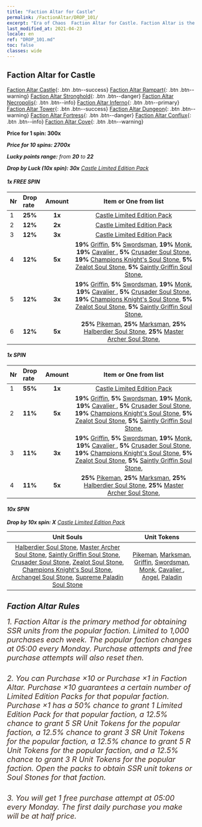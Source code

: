 ```yaml
---
title: "Faction Altar for Castle"
permalink: /FactionAltar/DROP_101/
excerpt: "Era of Chaos  Faction Altar for Castle. Faction Altar is the primary method for obtaining SSR units from the popular faction. Limited to 1,000 purchases each week. The popular faction changes at 05:00 every Monday. Purchase attempts and free purchase attempts will also reset then."
last_modified_at: 2021-04-23
locale: en
ref: "DROP_101.md"
toc: false
classes: wide
---
```


##  Faction Altar for **Castle**

  [Faction Altar Castle](/FactionAltar/DROP_101/){: .btn .btn--success} [Faction Altar Rampart](/FactionAltar/DROP_102/){: .btn .btn--warning} [Faction Altar Stronghold](/FactionAltar/DROP_103/){: .btn .btn--danger} [Faction Altar Necropolis](/FactionAltar/DROP_104/){: .btn .btn--info} [Faction Altar Inferno](/FactionAltar/DROP_105/){: .btn .btn--primary} [Faction Altar Tower](/FactionAltar/DROP_106/){: .btn .btn--success} [Faction Altar Dungeon](/FactionAltar/DROP_107/){: .btn .btn--warning} [Faction Altar Fortress](/FactionAltar/DROP_108/){: .btn .btn--danger} [Faction Altar Conflux](/FactionAltar/DROP_109/){: .btn .btn--info} [Faction Altar Cove](/FactionAltar/DROP_112/){: .btn .btn--warning} 

  **Price for 1 spin: 300x** <i class="fas fa-gem"/>

  **Price for 10 spins: 2700x** <i class="fas fa-gem"/>

  **Lucky points range:** from **20** to **22**

  **Drop by Luck (10x spin): 30x** [Castle Limited Edition Pack](/Items/con_2139/)

####  1x FREE SPIN 

  |    Nr    |  Drop rate  |  Amount   |   Item or One from list  |
  |:---------|:------------|:---------:|:------------------------:|
  | 1 | **25%** | **1x** | [Castle Limited Edition Pack](/Items/con_2139/) |
  | 2 | **12%** | **2x** | [Castle Limited Edition Pack](/Items/con_2139/) |
  | 3 | **12%** | **3x** | [Castle Limited Edition Pack](/Items/con_2139/) |
  | 4 | **12%** | **5x** |  **19%** [Griffin](/Items/unt_192/),  **5%** [Swordsman](/Items/unt_193/),  **19%** [Monk](/Items/unt_194/),  **19%** [Cavalier ](/Items/unt_195/),  **5%** [Crusader Soul Stone](/Items/unt_285/),  **19%** [Champions Knight's Soul Stone](/Items/unt_287/),  **5%** [Zealot Soul Stone](/Items/unt_286/),  **5%** [Saintly Griffin Soul Stone](/Items/unt_284/),  |
  | 5 | **12%** | **3x** |  **19%** [Griffin](/Items/unt_192/),  **5%** [Swordsman](/Items/unt_193/),  **19%** [Monk](/Items/unt_194/),  **19%** [Cavalier ](/Items/unt_195/),  **5%** [Crusader Soul Stone](/Items/unt_285/),  **19%** [Champions Knight's Soul Stone](/Items/unt_287/),  **5%** [Zealot Soul Stone](/Items/unt_286/),  **5%** [Saintly Griffin Soul Stone](/Items/unt_284/),  |
  | 6 | **12%** | **5x** |  **25%** [Pikeman](/Items/unt_190/),  **25%** [Marksman](/Items/unt_191/),  **25%** [Halberdier Soul Stone](/Items/unt_282/),  **25%** [Master Archer Soul Stone](/Items/unt_283/),  |


####  1x SPIN 

  |    Nr    |  Drop rate  |  Amount   |   Item or One from list  |
  |:---------|:------------|:---------:|:------------------------:|
  | 1 | **55%** | **1x** | [Castle Limited Edition Pack](/Items/con_2139/) |
  | 2 | **11%** | **5x** |  **19%** [Griffin](/Items/unt_192/),  **5%** [Swordsman](/Items/unt_193/),  **19%** [Monk](/Items/unt_194/),  **19%** [Cavalier ](/Items/unt_195/),  **5%** [Crusader Soul Stone](/Items/unt_285/),  **19%** [Champions Knight's Soul Stone](/Items/unt_287/),  **5%** [Zealot Soul Stone](/Items/unt_286/),  **5%** [Saintly Griffin Soul Stone](/Items/unt_284/),  |
  | 3 | **11%** | **3x** |  **19%** [Griffin](/Items/unt_192/),  **5%** [Swordsman](/Items/unt_193/),  **19%** [Monk](/Items/unt_194/),  **19%** [Cavalier ](/Items/unt_195/),  **5%** [Crusader Soul Stone](/Items/unt_285/),  **19%** [Champions Knight's Soul Stone](/Items/unt_287/),  **5%** [Zealot Soul Stone](/Items/unt_286/),  **5%** [Saintly Griffin Soul Stone](/Items/unt_284/),  |
  | 4 | **11%** | **5x** |  **25%** [Pikeman](/Items/unt_190/),  **25%** [Marksman](/Items/unt_191/),  **25%** [Halberdier Soul Stone](/Items/unt_282/),  **25%** [Master Archer Soul Stone](/Items/unt_283/),  |


####  10x SPIN 

  **Drop by 10x spin: X** [Castle Limited Edition Pack](/Items/con_2139/)

  |    Unit Souls    |  Unit Tokens  |
  |:----------------:|:-------------:|
  | [Halberdier Soul Stone](/Items/unt_282/), [Master Archer Soul Stone](/Items/unt_283/), [Saintly Griffin Soul Stone](/Items/unt_284/), [Crusader Soul Stone](/Items/unt_285/), [Zealot Soul Stone](/Items/unt_286/), [Champions Knight's Soul Stone](/Items/unt_287/), [Archangel Soul Stone](/Items/unt_288/), [Supreme Paladin Soul Stone](/Items/unt_289/) | [Pikeman](/Items/unt_190/), [Marksman](/Items/unt_191/), [Griffin](/Items/unt_192/), [Swordsman](/Items/unt_193/), [Monk](/Items/unt_194/), [Cavalier ](/Items/unt_195/), [Angel](/Items/unt_196/), [Paladin](/Items/unt_197/) |



## Faction Altar Rules

  <span style="color: #3c2a1e;font-size:20px">1. Faction Altar is the primary method for obtaining SSR units from the popular faction. Limited to 1,000 purchases each week. The popular faction changes at 05:00 every Monday. Purchase attempts and free purchase attempts will also reset then.</span><br/>

<br/>  <span style="color: #3c2a1e;font-size:20px">2. You can Purchase ×10 or Purchase ×1 in Faction Altar. Purchase ×10 guarantees a certain number of Limited Edition Packs for that popular faction. Purchase ×1 has a 50% chance to grant 1 Limited Edition Pack for that popular faction, a 12.5% chance to grant 5 SR Unit Tokens for the popular faction, a 12.5% chance to grant 3 SR Unit Tokens for the popular faction, a 12.5% chance to grant 5 R Unit Tokens for the popular faction, and a 12.5% chance to grant 3 R Unit Tokens for the popular faction. Open the packs to obtain SSR unit tokens or Soul Stones for that faction.</span>

<br/>  <span style="color: #3c2a1e;font-size:20px">3. You will get 1 free purchase attempt at 05:00 every Monday. The first daily purchase you make will be at half price.</span><br/>

<br/>